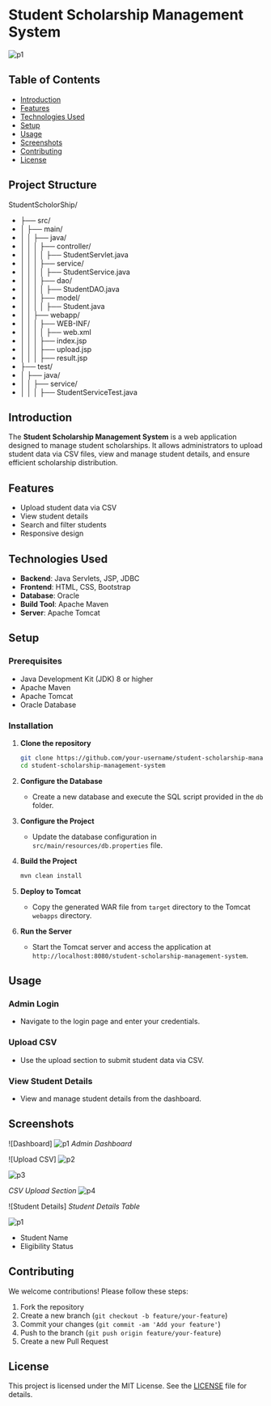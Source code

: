 # Student Scholarship Management System

![p1](https://github.com/user-attachments/assets/3214deb4-8157-4e0f-92fe-b0a7030dd4a5)

## Table of Contents

- [Introduction](#introduction)
- [Features](#features)
- [Technologies Used](#technologies-used)
- [Setup](#setup)
- [Usage](#usage)
- [Screenshots](#screenshots)
- [Contributing](#contributing)
- [License](#license)

## Project Structure
StudentScholorShip/
- ├── src/
- │   ├── main/
- │   │   ├── java/
- │   │   │   ├── controller/
- │   │   │   │   ├── StudentServlet.java
- │   │   │   ├── service/
- │   │   │   │   ├── StudentService.java
- │   │   │   ├── dao/
- │   │   │   │   ├── StudentDAO.java
- │   │   │   ├── model/
- │   │   │   │   ├── Student.java
- │   │   ├── webapp/
- │   │   │   ├── WEB-INF/
- │   │   │   │   ├── web.xml
- │   │   │   ├── index.jsp
- │   │   │   ├── upload.jsp
- │   │   │   ├── result.jsp
- ├── test/
- │   ├── java/
- │   │   ├── service/
- │   │   │   ├── StudentServiceTest.java



## Introduction
The **Student Scholarship Management System** is a web application designed to manage student scholarships. It allows administrators to upload student data via CSV files, view and manage student details, and ensure efficient scholarship distribution.

## Features
- Upload student data via CSV
- View student details
- Search and filter students
- Responsive design

## Technologies Used
- **Backend**: Java Servlets, JSP, JDBC
- **Frontend**: HTML, CSS, Bootstrap
- **Database**: Oracle
- **Build Tool**: Apache Maven
- **Server**: Apache Tomcat

## Setup
### Prerequisites
- Java Development Kit (JDK) 8 or higher
- Apache Maven
- Apache Tomcat
- Oracle Database

### Installation
1. **Clone the repository**
    ```bash
    git clone https://github.com/your-username/student-scholarship-management-system.git
    cd student-scholarship-management-system
    ```

2. **Configure the Database**
    - Create a new database and execute the SQL script provided in the `db` folder.

3. **Configure the Project**
    - Update the database configuration in `src/main/resources/db.properties` file.

4. **Build the Project**
    ```bash
    mvn clean install
    ```

5. **Deploy to Tomcat**
    - Copy the generated WAR file from `target` directory to the Tomcat `webapps` directory.

6. **Run the Server**
    - Start the Tomcat server and access the application at `http://localhost:8080/student-scholarship-management-system`.

## Usage
### Admin Login
- Navigate to the login page and enter your credentials.

### Upload CSV
- Use the upload section to submit student data via CSV.

### View Student Details
- View and manage student details from the dashboard.

## Screenshots
![Dashboard] ![p1](https://github.com/user-attachments/assets/3214deb4-8157-4e0f-92fe-b0a7030dd4a5)
*Admin Dashboard*

![Upload CSV] ![p2](https://github.com/user-attachments/assets/2638664f-61b8-464a-9792-073692febb0e)

![p3](https://github.com/user-attachments/assets/74cf9cdd-f263-4850-819c-316af3aba0c5)

*CSV Upload Section*
![p4](https://github.com/user-attachments/assets/6683d718-674e-4f96-9042-372a25d78721)


![Student Details]
*Student Details Table*

![p1](https://github.com/user-attachments/assets/8b639de4-9f08-4155-9a2a-0b73b1ae7928)

- Student Name
- Eligibility Status

## Contributing
We welcome contributions! Please follow these steps:
1. Fork the repository
2. Create a new branch (`git checkout -b feature/your-feature`)
3. Commit your changes (`git commit -am 'Add your feature'`)
4. Push to the branch (`git push origin feature/your-feature`)
5. Create a new Pull Request

## License
This project is licensed under the MIT License. See the [LICENSE](LICENSE) file for details.

